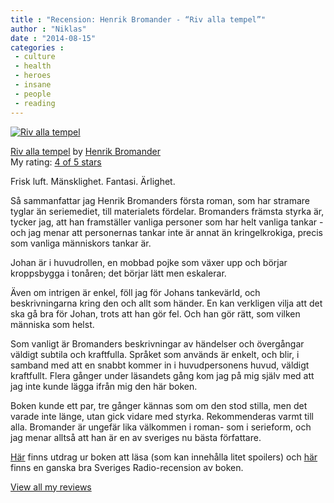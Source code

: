 ```yaml
---
title : "Recension: Henrik Bromander - “Riv alla tempel”"
author : "Niklas"
date : "2014-08-15"
categories : 
 - culture
 - health
 - heroes
 - insane
 - people
 - reading
---
```


[![Riv alla tempel](https://niklasblog.com/wp-content/Riv-alla-tempel.jpg)](https://niklasblog.com/wp-content/Riv-alla-tempel.jpg)

[Riv alla tempel](http://www.goodreads.com/book/show/21957580) by [Henrik Bromander](http://www.goodreads.com/author/show/4826327)  
My rating: [4 of 5 stars](http://www.goodreads.com/review/show/1002326524)  
  
Frisk luft. Mänsklighet. Fantasi. Ärlighet.

Så sammanfattar jag Henrik Bromanders första roman, som har stramare tyglar än seriemediet, till materialets fördelar. Bromanders främsta styrka är, tycker jag, att han framställer vanliga personer som har helt vanliga tankar - och jag menar att personernas tankar inte är annat än kringelkrokiga, precis som vanliga människors tankar är.

Johan är i huvudrollen, en mobbad pojke som växer upp och börjar kroppsbygga i tonåren; det börjar lätt men eskalerar.

Även om intrigen är enkel, föll jag för Johans tankevärld, och beskrivningarna kring den och allt som händer. En kan verkligen vilja att det ska gå bra för Johan, trots att han gör fel. Och han gör rätt, som vilken människa som helst.

Som vanligt är Bromanders beskrivningar av händelser och övergångar väldigt subtila och kraftfulla. Språket som används är enkelt, och blir, i samband med att en snabbt kommer in i huvudpersonens huvud, väldigt kraftfullt. Flera gånger under läsandets gång kom jag på mig själv med att jag inte kunde lägga ifrån mig den här boken.

Boken kunde ett par, tre gånger kännas som om den stod stilla, men det varade inte länge, utan gick vidare med styrka. Rekommenderas varmt till alla. Bromander är ungefär lika välkommen i roman- som i serieform, och jag menar alltså att han är en av sveriges nu bästa författare.

[Här](http://www.ettlysandenamn.se/ELN24/bromander.html) finns utdrag ur boken att läsa (som kan innehålla litet spoilers) och [här](http://sverigesradio.se/sida/artikel.aspx?programid=478&artikel=5833699) finns en ganska bra Sveriges Radio-recension av boken.  
  
[View all my reviews](http://www.goodreads.com/review/show/1002326524)
